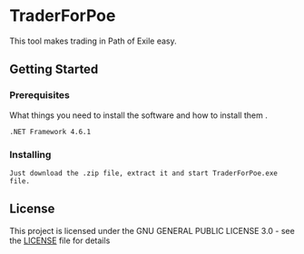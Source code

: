 # TraderForPoe
This tool makes trading in Path of Exile easy.

## Getting Started

### Prerequisites

What things you need to install the software and how to install them
.

```
.NET Framework 4.6.1
```

### Installing

```
Just download the .zip file, extract it and start TraderForPoe.exe file.
```

## License

This project is licensed under the GNU GENERAL PUBLIC LICENSE 3.0 - see the [LICENSE](LICENSE) file for details
